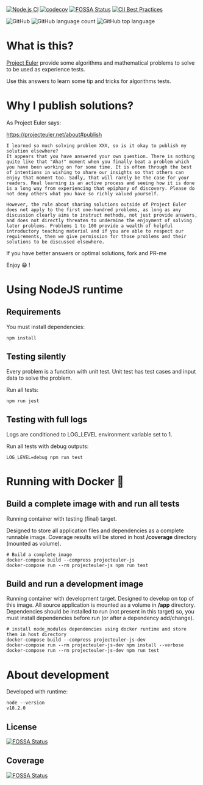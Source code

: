 [![Node.js CI](https://github.com/sir-gon/projecteuler-js/actions/workflows/node.js.yml/badge.svg)](https://github.com/sir-gon/projecteuler-js/actions/workflows/node.js.yml) [![codecov](https://codecov.io/gh/sir-gon/projecteuler-js/branch/main/graph/badge.svg?token=TBP53GERMA)](https://codecov.io/gh/sir-gon/projecteuler-js) 
[![FOSSA Status](https://app.fossa.com/api/projects/git%2Bgithub.com%2Fsir-gon%2Fprojecteuler-js.svg?type=shield)](https://app.fossa.com/projects/git%2Bgithub.com%2Fsir-gon%2Fprojecteuler-js?ref=badge_shield) [![CII Best Practices](https://bestpractices.coreinfrastructure.org/projects/6198/badge)](https://bestpractices.coreinfrastructure.org/projects/6198)

![GitHub](https://img.shields.io/github/license/sir-gon/projecteuler-js) ![GitHub language count](https://img.shields.io/github/languages/count/sir-gon/projecteuler-js) ![GitHub top language](https://img.shields.io/github/languages/top/sir-gon/projecteuler-js)

# What is this?

[Project Euler](https://projecteuler.net/) provide some algorithms and mathematical problems to solve to be used as experience tests.

Use this answers to learn some tip and tricks for algorithms tests.

# Why I publish solutions?

As Project Euler says:

https://projecteuler.net/about#publish


```
I learned so much solving problem XXX, so is it okay to publish my solution elsewhere?
It appears that you have answered your own question. There is nothing quite like that "Aha!" moment when you finally beat a problem which you have been working on for some time. It is often through the best of intentions in wishing to share our insights so that others can enjoy that moment too. Sadly, that will rarely be the case for your readers. Real learning is an active process and seeing how it is done is a long way from experiencing that epiphany of discovery. Please do not deny others what you have so richly valued yourself.

However, the rule about sharing solutions outside of Project Euler does not apply to the first one-hundred problems, as long as any discussion clearly aims to instruct methods, not just provide answers, and does not directly threaten to undermine the enjoyment of solving later problems. Problems 1 to 100 provide a wealth of helpful introductory teaching material and if you are able to respect our requirements, then we give permission for those problems and their solutions to be discussed elsewhere.
```


If you have better answers or optimal solutions, fork and PR-me

Enjoy 😁 !

# Using NodeJS runtime

## Requirements

You must install dependencies:

```
npm install
```

## Testing silently

Every problem is a function with unit test.
Unit test has test cases and input data to solve the problem.

Run all tests:

```
npm run jest
```

## Testing with full logs

Logs are conditioned to LOG_LEVEL environment variable set to 1.

Run all tests with debug outputs:

```
LOG_LEVEL=debug npm run test
```
# Running with Docker 🐳

## Build a complete image with and run all tests
Running container with testing (final) target.

Designed to store all application files and dependencies as a complete runnable image.
Coverage results will be stored in host **/coverage** directory (mounted as volume).

```
# Build a complete image
docker-compose build --compress projecteuler-js
docker-compose run --rm projecteuler-js npm run test
```


## Build and run a development image

Running container with development target.
Designed to develop on top of this image. All source application is mounted as a volume in **/app** directory.
Dependencies should be installed to run (not present in this target) so, you must install dependencies before run (or after a dependency add/change).

```
# install node_modules dependencies using docker runtime and store them in host directory
docker-compose build --compress projecteuler-js-dev
docker-compose run --rm projecteuler-js-dev npm install --verbose
docker-compose run --rm projecteuler-js-dev npm run test
```

# About development

Developed with runtime:

```
node --version
v18.2.0
```

## License
[![FOSSA Status](https://app.fossa.com/api/projects/git%2Bgithub.com%2Fsir-gon%2Fprojecteuler-js.svg?type=large)](https://app.fossa.com/projects/git%2Bgithub.com%2Fsir-gon%2Fprojecteuler-js?ref=badge_large)

## Coverage
[![FOSSA Status](https://codecov.io/gh/sir-gon/projecteuler-js/branch/main/graphs/tree.svg?token=TBP53GERMA)](https://codecov.io/gh/sir-gon/projecteuler-js)
